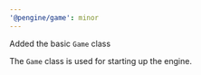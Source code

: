 ```yaml
---
'@pengine/game': minor
---
```


Added the basic `Game` class

The `Game` class is used for starting up the engine.
